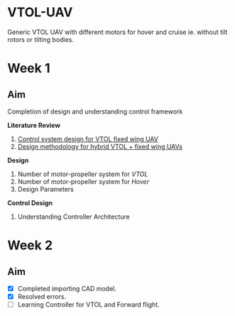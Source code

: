# **VTOL-UAV**
Generic VTOL UAV with different motors for hover and cruise ie. without tilt rotors or tilting bodies. 
# **Week 1** 
## **Aim** 
Completion of design and understanding control framework

**Literature Review**
1. [Control system design for VTOL fixed wing UAV](https://www.sciencedirect.com/science/article/pii/S2405896316302415)
2. [Design methodology for hybrid VTOL + fixed wing UAVs](https://medcraveonline.com/AAOAJ/design-methodology-for-hybrid-vtol--fixed-wing-unmanned-aerial-vehicles.html)

**Design**
1. Number of motor-propeller system for *VTOL*
2. Number of motor-propeller system for *Hover*
3. Design Parameters

**Control Design**
1. Understanding Controller Architecture

# **Week 2**
## **Aim**

- [x] Completed importing CAD model.
- [x] Resolved errors.
- [ ] Learning Controller for VTOL and Forward flight.
